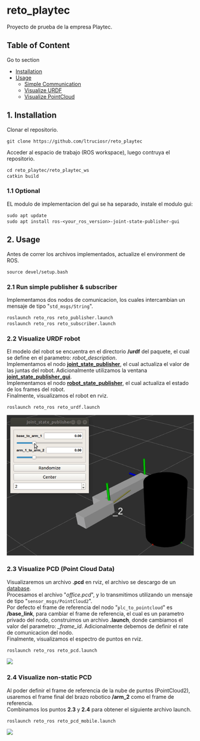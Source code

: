 # reto_playtec
Proyecto de prueba de la empresa Playtec.

## Table of Content
Go to section
* [Installation](#1.-Installation)  
* [Usage](#2.-Usage)  
    * [Simple Communication](#2.1-Run-simple-publisher-&-subscriber)  
    * [Visualize URDF](#2.2-Visualize-URDF-robot)  
    * [Visualize PointCloud](#2.3-Visualize-PCD-(Point-Cloud-Data))  

## 1. Installation
Clonar el repositorio.
```
git clone https://github.com/ltruciosr/reto_playtec
```
Acceder al espacio de trabajo (ROS workspace), luego contruya el repositorio.
```
cd reto_playtec/reto_playtec_ws
catkin build
```
### 1.1 Optional
EL modulo de implementacion del gui se ha separado, instale el modulo gui:
```
sudo apt update
sudo apt install ros-<your_ros_version>-joint-state-publisher-gui
```
## 2. Usage
Antes de correr los archivos implementados, actualize el environment de ROS.
```
source devel/setup.bash
```
### 2.1 Run simple publisher & subscriber
Implementamos dos nodos de comunicacion, los cuales intercambian un mensaje de tipo "`std_msgs/String`".
```
roslaunch reto_ros reto_publisher.launch
roslaunch reto_ros reto_subscriber.launch
```
### 2.2 Visualize URDF robot
El modelo del robot se encuentra en el directorio __/urdf__ del paquete, el cual se define en el parametro: *robot_description*. \
Implementamos el nodo [**joint_state_publisher**](http://wiki.ros.org/joint_state_publisher), el cual actualiza el valor de las juntas del robot. Adicionalmente utilizamos la ventana [**joint_state_publisher_gui**](#1.1-Optional). \
Implementamos el nodo [**robot_state_publisher**](http://wiki.ros.org/robot_state_publisher), el cual actualiza el estado de los frames del robot. \
Finalmente, visualizamos el robot en rviz.
```
roslaunch reto_ros reto_urdf.launch
```
![](move_robot.gif)
### 2.3 Visualize PCD (Point Cloud Data)
Visualizaremos un archivo **.pcd** en rviz, el archivo se descargo de un [database](https://sourceforge.net/projects/pointclouds/files/PCD%20datasets/). \
Procesamos el archivo "*office.pcd*", y lo transmitimos utilizando un mensaje de tipo "`sensor_msgs/PointCloud2`". \
Por defecto el frame de referencia del nodo "`plc_to_pointcloud`" es __/base_link__, para cambiar el frame de referencia, el cual es un parametro privado del nodo, construimos un archivo __.launch__, donde cambiamos el valor del parametro: *_frame_id*. Adicionalmente debemos de definir el rate de comunicacion del nodo. \
Finalmente, visualizamos el espectro de puntos en rviz.
```
roslaunch reto_ros reto_pcd.launch
```
![](check_cloud.gif)

### 2.4 Visualize non-static PCD
Al poder definir el frame de referencia de la nube de puntos (PointCloud2), usaremos el frame final del brazo robotico __/arm_2__ como el frame de referencia.\
Combinamos los puntos __2.3__ y __2.4__ para obtener el siguiente archivo launch.
```
roslaunch reto_ros reto_pcd_mobile.launch
```
![](move_cloud.gif)
